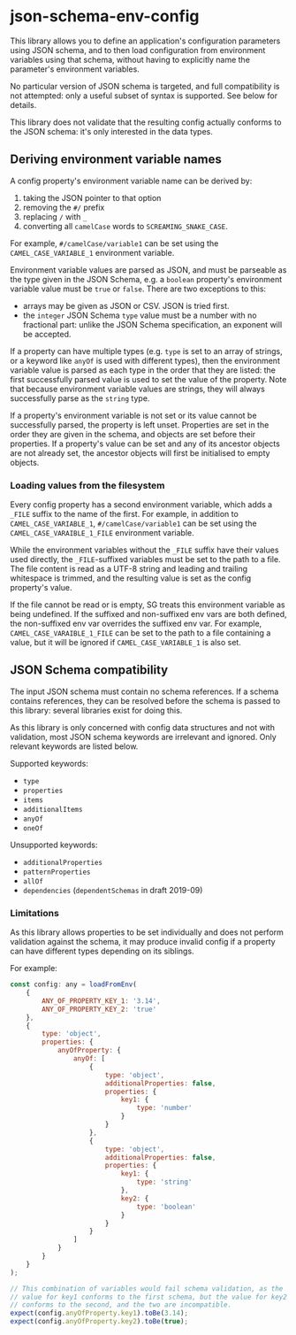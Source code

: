 json-schema-env-config
======================

This library allows you to define an application's configuration parameters
using JSON schema, and to then load configuration from environment variables
using that schema, without having to explicitly name the parameter's environment
variables.

No particular version of JSON schema is targeted, and full compatibility is not
attempted: only a useful subset of syntax is supported. See below for
details.

This library does not validate that the resulting config actually conforms to
the JSON schema: it's only interested in the data types.

## Deriving environment variable names

A config property's environment variable name can be derived by:

1. taking the JSON pointer to that option
2. removing the `#/` prefix
3. replacing `/` with `_`
4. converting all `camelCase` words to `SCREAMING_SNAKE_CASE`.

For example, `#/camelCase/variable1` can be set using the
`CAMEL_CASE_VARIABLE_1` environment variable.

Environment variable values are parsed as JSON, and must be parseable as the
type given in the JSON Schema, e.g. a `boolean` property's environment variable
value must be `true` or `false`. There are two exceptions to this:

* arrays may be given as JSON or CSV. JSON is tried first.
* the `integer` JSON Schema `type` value must be a number with no fractional
  part: unlike the JSON Schema specification, an exponent will be accepted.

If a property can have multiple types (e.g. `type` is set to an array of
strings, or a keyword like `anyOf` is used with different types), then the
environment variable value is parsed as each type in the order that they are
listed: the first successfully parsed value is used to set the value of the
property. Note that because environment variable values are strings, they will
always successfully parse as the `string` type.

If a property's environment variable is not set or its value cannot be
successfully parsed, the property is left unset. Properties are set in the order
they are given in the schema, and objects are set before their properties. If
a property's value can be set and any of its ancestor objects are not already
set, the ancestor objects will first be initialised to empty objects.

### Loading values from the filesystem

Every config property has a second environment variable, which adds a `_FILE`
suffix to the name of the first. For example, in addition to
`CAMEL_CASE_VARIABLE_1`, `#/camelCase/variable1` can be set using the
`CAMEL_CASE_VARAIBLE_1_FILE` environment variable.

While the environment variables without the `_FILE` suffix have their values
used directly, the `_FILE`-suffixed variables must be set to the path to a file.
The file content is read as a UTF-8 string and leading and trailing whitespace
is trimmed, and the resulting value is set as the config property's value.

If the file cannot be read or is empty, SG treats this environment variable as
being undefined. If the suffixed and non-suffixed env vars are both defined, the
non-suffixed env var overrides the suffixed env var. For example,
`CAMEL_CASE_VARAIBLE_1_FILE` can be set to the path to a file containing a
value, but it will be ignored if `CAMEL_CASE_VARIABLE_1` is also set.

## JSON Schema compatibility

The input JSON schema must contain no schema references. If a schema contains
references, they can be resolved before the schema is passed to this library:
several libraries exist for doing this.

As this library is only concerned with config data structures and not with
validation, most JSON schema keywords are irrelevant and ignored. Only relevant
keywords are listed below.

Supported keywords:

* `type`
* `properties`
* `items`
* `additionalItems`
* `anyOf`
* `oneOf`

Unsupported keywords:

* `additionalProperties`
* `patternProperties`
* `allOf`
* `dependencies` (`dependentSchemas` in draft 2019-09)

### Limitations

As this library allows properties to be set individually and does not perform
validation against the schema, it may produce invalid config if a property can
have different types depending on its siblings.

For example:

```js
const config: any = loadFromEnv(
    {
        ANY_OF_PROPERTY_KEY_1: '3.14',
        ANY_OF_PROPERTY_KEY_2: 'true'
    },
    {
        type: 'object',
        properties: {
            anyOfProperty: {
                anyOf: [
                    {
                        type: 'object',
                        additionalProperties: false,
                        properties: {
                            key1: {
                                type: 'number'
                            }
                        }
                    },
                    {
                        type: 'object',
                        additionalProperties: false,
                        properties: {
                            key1: {
                                type: 'string'
                            },
                            key2: {
                                type: 'boolean'
                            }
                        }
                    }
                ]
            }
        }
    }
);

// This combination of variables would fail schema validation, as the
// value for key1 conforms to the first schema, but the value for key2
// conforms to the second, and the two are incompatible.
expect(config.anyOfProperty.key1).toBe(3.14);
expect(config.anyOfProperty.key2).toBe(true);
```

